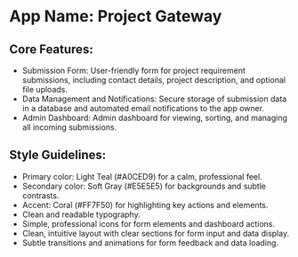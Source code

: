 # **App Name**: Project Gateway

## Core Features:

- Submission Form: User-friendly form for project requirement submissions, including contact details, project description, and optional file uploads.
- Data Management and Notifications: Secure storage of submission data in a database and automated email notifications to the app owner.
- Admin Dashboard: Admin dashboard for viewing, sorting, and managing all incoming submissions.

## Style Guidelines:

- Primary color: Light Teal (#A0CED9) for a calm, professional feel.
- Secondary color: Soft Gray (#E5E5E5) for backgrounds and subtle contrasts.
- Accent: Coral (#FF7F50) for highlighting key actions and elements.
- Clean and readable typography.
- Simple, professional icons for form elements and dashboard actions.
- Clean, intuitive layout with clear sections for form input and data display.
- Subtle transitions and animations for form feedback and data loading.
